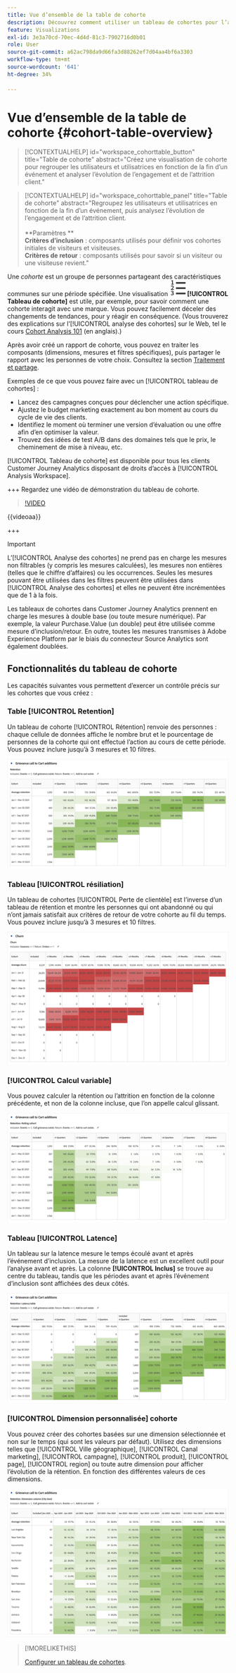 ```yaml
---
title: Vue d’ensemble de la table de cohorte
description: Découvrez comment utiliser un tableau de cohortes pour l’analyse des cohortes dans Analysis Workspace
feature: Visualizations
exl-id: 3e3a70cd-70ec-4d4d-81c3-7902716d0b01
role: User
source-git-commit: a62ac798da9d66fa3d88262ef7d04aa4bf6a3303
workflow-type: tm+mt
source-wordcount: '641'
ht-degree: 34%

---
```


# Vue d’ensemble de la table de cohorte {#cohort-table-overview}

<!-- markdownlint-disable MD034 -->

>[!CONTEXTUALHELP]
>id="workspace_cohorttable_button"
>title="Table de cohorte"
>abstract="Créez une visualisation de cohorte pour regrouper les utilisateurs et utilisatrices en fonction de la fin d’un événement et analyser l’évolution de l’engagement et de l’attrition client."

<!-- markdownlint-enable MD034 -->

<!-- markdownlint-disable MD034 -->

>[!CONTEXTUALHELP]
>id="workspace_cohorttable_panel"
>title="Table de cohorte"
>abstract="Regroupez les utilisateurs et utilisatrices en fonction de la fin d’un événement, puis analysez l’évolution de l’engagement et de l’attrition client.<br/><br/>**Paramètres **<br/>**Critères d’inclusion** : composants utilisés pour définir vos cohortes initiales de visiteurs et visiteuses.<br/>**Critères de retour** : composants utilisés pour savoir si un visiteur ou une visiteuse revient."

<!-- markdownlint-enable MD034 -->


Une *cohorte* est un groupe de personnes partageant des caractéristiques communes sur une période spécifiée. Une visualisation ![TextNumbered](/help/assets/icons/TextNumbered.svg) **[!UICONTROL Tableau de cohorte]** est utile, par exemple, pour savoir comment une cohorte interagit avec une marque. Vous pouvez facilement déceler des changements de tendances, pour y réagir en conséquence. (Vous trouverez des explications sur l’[!UICONTROL analyse des cohortes] sur le Web, tel le cours [Cohort Analysis 101](https://fr.wikipedia.org/wiki/Cohort_analysis) (en anglais).)

Après avoir créé un rapport de cohorte, vous pouvez en traiter les composants (dimensions, mesures et filtres spécifiques), puis partager le rapport avec les personnes de votre choix. Consultez la section [Traitement et partage](/help/analysis-workspace/curate-share/curate.md).

Exemples de ce que vous pouvez faire avec un [!UICONTROL tableau de cohortes] :

* Lancez des campagnes conçues pour déclencher une action spécifique.
* Ajustez le budget marketing exactement au bon moment au cours du cycle de vie des clients.
* Identifiez le moment où terminer une version d’évaluation ou une offre afin d’en optimiser la valeur.
* Trouvez des idées de test A/B dans des domaines tels que le prix, le cheminement de mise à niveau, etc.

[!UICONTROL Tableau de cohorte] est disponible pour tous les clients Customer Journey Analytics disposant de droits d’accès à [!UICONTROL Analysis Workspace].

+++ Regardez une vidéo de démonstration du tableau de cohorte.

>[!VIDEO](https://video.tv.adobe.com/v/23990/?quality=12)

{{videoaa}}

+++

>[!IMPORTANT]
>
>L’[!UICONTROL Analyse des cohortes] ne prend pas en charge les mesures non filtrables (y compris les mesures calculées), les mesures non entières (telles que le chiffre d’affaires) ou les occurrences. Seules les mesures pouvant être utilisées dans les filtres peuvent être utilisées dans [!UICONTROL Analyse des cohortes] et elles ne peuvent être incrémentées que de 1 à la fois.

Les tableaux de cohortes dans Customer Journey Analytics prennent en charge les mesures à double base (ou toute mesure numérique). Par exemple, la valeur Purchase.Value (un double) peut être utilisée comme mesure d’inclusion/retour. En outre, toutes les mesures transmises à Adobe Experience Platform par le biais du connecteur Source Analytics sont également doublées.

## Fonctionnalités du tableau de cohorte

Les capacités suivantes vous permettent d’exercer un contrôle précis sur les cohortes que vous créez :

### Table [!UICONTROL Retention]

Un tableau de cohorte [!UICONTROL Rétention] renvoie des personnes : chaque cellule de données affiche le nombre brut et le pourcentage de personnes de la cohorte qui ont effectué l’action au cours de cette période. Vous pouvez inclure jusqu’à 3 mesures et 10 filtres.

![Rapport de cohorte de rente indiquant les unités et le pourcentage de personnes dans la cohorte.](assets/retention-report.png)

### Tableau [!UICONTROL résiliation]

Un tableau de cohortes [!UICONTROL Perte de clientèle] est l’inverse d’un tableau de rétention et montre les personnes qui ont abandonné ou qui n’ont jamais satisfait aux critères de retour de votre cohorte au fil du temps. Vous pouvez inclure jusqu’à 3 mesures et 10 filtres.

![Tableau de résiliation montrant les unités et le pourcentage de personnes qui ne répondaient pas aux critères de retour pour une cohorte.](assets/churn-report.png)

### [!UICONTROL Calcul variable]

Vous pouvez calculer la rétention ou l’attrition en fonction de la colonne précédente, et non de la colonne incluse, que l’on appelle calcul glissant.

![Rapport sur la rétention des cohortes présentant des calculs basés sur une colonne de données précédente.](assets/retention-report-rolling.png)

### Tableau [!UICONTROL Latence]

Un tableau sur la latence mesure le temps écoulé avant et après l’événement d’inclusion. La mesure de la latence est un excellent outil pour l’analyse avant et après. La colonne **[!UICONTROL Inclus]** se trouve au centre du tableau, tandis que les périodes avant et après l’événement d’inclusion sont affichées des deux côtés.

![Rapport de cohorte indiquant le temps écoulé avant et après un événement.](assets/retention-report-latency.png)

### [!UICONTROL Dimension personnalisée] cohorte

Vous pouvez créer des cohortes basées sur une dimension sélectionnée et non sur le temps (qui sont les valeurs par défaut). Utilisez des dimensions telles que [!UICONTROL Ville géographique], [!UICONTROL Canal marketing], [!UICONTROL campagne], [!UICONTROL produit], [!UICONTROL page], [!UICONTROL region] ou toute autre dimension pour afficher l’évolution de la rétention. En fonction des différentes valeurs de ces dimensions.

![Rapport de cohorte présentant un rapport personnalisé avec des dimensions sélectionnées et non la cohorte temporelle par défaut.](assets/retention-dimensions.png)

>[!MORELIKETHIS]
>
>[Configurer un tableau de cohortes](/help/analysis-workspace/visualizations/cohort-table/t-cohort.md).
>

